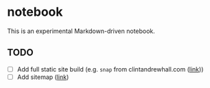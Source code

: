 # notebook
This is an experimental Markdown-driven notebook.

## TODO
- [ ] Add full static site build (e.g. `snap` from clintandrewhall.com ([link](https://github.com/clintandrewhall/clintandrewhall.com/blob/master/scripts/snap.js)))
- [ ] Add sitemap ([link](https://github.com/clintandrewhall/clintandrewhall.com/blob/master/package.json#L93))